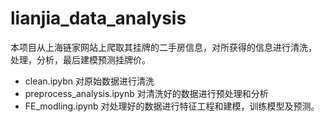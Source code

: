 # lianjia_data_analysis
本项目从上海链家网站上爬取其挂牌的二手房信息，对所获得的信息进行清洗， 处理，分析，最后建模预测挂牌价。
* clean.ipybn 对原始数据进行清洗
* preprocess_analysis.ipynb 对清洗好的数据进行预处理和分析
* FE_modling.ipynb 对处理好的数据进行特征工程和建模，训练模型及预测。
